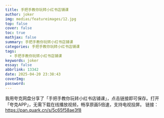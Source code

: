 ```yaml
---
title: 手把手教你玩转小红书店铺课
author: joker
img: medias/featureimages/12.jpg
top: false
cover: false
toc: true
mathjax: false
summary: 手把手教你玩转小红书店铺课
categories: 手把手教你玩转小红书店铺课
tags:
  - 手把手教你玩转小红书店铺课
keywords: joker
essay: false
abbrlink: 13342
date: 2025-04-20 23:38:43
coverImg:
password:
---
```


我用夸克网盘分享了「手把手教你玩转小红书店铺课」，点击链接即可保存。打开「夸克APP」，无需下载在线播放视频，畅享原画5倍速，支持电视投屏。
链接：https://pan.quark.cn/s/5c65f58ae3f8
